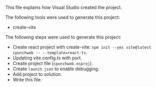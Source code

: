 This file explains how Visual Studio created the project.

The following tools were used to generate this project:
- create-vite

The following steps were used to generate this project:
- Create react project with create-vite: `npm init --yes vite@latest cpunchweb -- --template=react-ts`.
- Updating vite.config.ts with port.
- Create project file (`cpunchweb.esproj`).
- Create `launch.json` to enable debugging.
- Add project to solution.
- Write this file.
